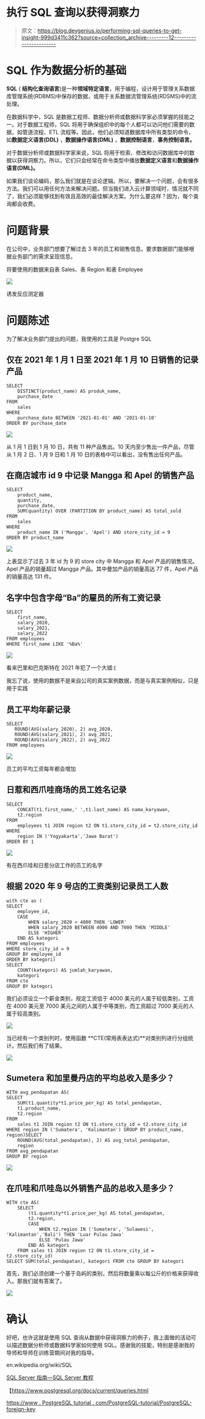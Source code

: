# 执行 SQL 查询以获得洞察力

> 原文：<https://blog.devgenius.io/performing-sql-queries-to-get-insight-999d3411c362?source=collection_archive---------12----------------------->

# **SQL 作为数据分析的基础**

**SQL** ( **结构化查询语言**)是一种**领域特定语言**，用于编程，设计用于管理关系数据库管理系统(RDBMS)中保存的数据，或用于关系数据流管理系统(RDSMS)中的流处理。

在数据科学中，SQL 是数据工程师、数据分析师或数据科学家必须掌握的技能之一。对于数据工程师，SQL 将用于确保组织中的每个人都可以访问他们需要的数据，如管道流程、ETL 流程等。因此，他们必须知道数据库中所有类型的命令，如**数据定义语言(DDL)** ，**数据操作语言(DML)** ，**数据控制语言**，**事务控制语言。**

对于数据分析师或数据科学家来说，SQL 将用于检索、修改和访问数据库中的数据以获得洞察力。所以，它们只会经常在命令类型中播放**数据定义语言**和**数据操作语言(DML)。**

如果我们谈论编码，那么我们就是在谈论逻辑。所以，要解决一个问题，会有很多方法。我们可以用任何方法来解决问题。但当我们进入云计算领域时，情况就不同了，我们必须能够找到有效且高效的最佳解决方案。为什么要这样？因为，每个查询都会收费。

# **问题背景**

在公司中，业务部门想要了解过去 3 年的员工和销售信息。要求数据部门能够根据业务部门的需求呈现信息。

将要使用的数据来自表 Sales、表 Region 和表 Employee

![](img/49b4de1d1b6cd87880f140031a4136bb.png)

诱发反应测定器

# **问题陈述**

为了解决业务部门提出的问题，我使用的工具是 Postgre SQL

## 仅在 2021 年 1 月 1 日至 2021 年 1 月 10 日销售的记录产品

```
SELECT 
    DISTINCT(product_name) AS produk_name,
    purchase_date
FROM 
    sales 
WHERE  
    purchase_date BETWEEN '2021-01-01' AND '2021-01-10'
ORDER BY purchase_date
```

![](img/1805fb39b344a6890479f7a84bc60a8d.png)

从 1 月 1 日到 1 月 10 日，共有 11 种产品售出。10 天内至少售出一件产品，尽管从 1 月 2 日、1 月 9 日和 1 月 10 日的表格中可以看出，没有售出任何产品。

## 在商店城市 id 9 中记录 Mangga 和 Apel 的销售产品

```
SELECT 
    product_name,
    quantity,
    purchase_date,
    SUM(quantity) OVER (PARTITION BY product_name) AS total_sold
FROM 
    sales 
WHERE 
    product_name IN ('Mangga', 'Apel') AND store_city_id = 9
ORDER BY product_name
```

![](img/eeb4da0ef2b49b20478f4bbc697466dc.png)

上表显示了过去 3 年 id 为 9 的 store city 中 Mangga 和 Apel 产品的销售情况。Apel 产品的销量超过 Mangga 产品。其中曼加产品的销量高达 77 件，Apel 产品的销量高达 131 件。

## 名字中包含字母“Ba”的雇员的所有工资记录

```
SELECT 
    first_name,
    salary_2020,
    salary_2021,
    salary_2022
FROM employees 
WHERE first_name LIKE '%Ba%'
```

![](img/ca6229e1cde32872db4793a38e39644d.png)

看来巴里和巴克斯特在 2021 年犯了一个大错:(

我忘了说，使用的数据不是来自公司的真实案例数据，而是与真实案例相似，只是用于实践

## 员工平均年薪记录

```
SELECT 
   ROUND(AVG(salary_2020), 2) avg_2020, 
   ROUND(AVG(salary_2021), 2) avg_2021, 
   ROUND(AVG(salary_2022), 2) avg_2022
FROM employees
```

![](img/e427a31ca6212ba79944ae6c510dff34.png)

员工的平均工资每年都会增加

## 日惹和西爪哇商场的员工姓名记录

```
SELECT 
    CONCAT(t1.first_name,' ',t1.last_name) AS nama_karyawan,
    t2.region
FROM 
    employees t1 JOIN region t2 ON t1.store_city_id = t2.store_city_id
WHERE
    region IN ('Yogyakarta','Jawa Barat')
ORDER BY 1
```

![](img/4e7b65ae878011d85846e85adb99658b.png)

有在西爪哇和日惹分店工作的员工的名字

## 根据 2020 年 9 号店的工资类别记录员工人数

```
with cte as (
SELECT 
    employee_id,
    CASE 
        WHEN salary_2020 < 4000 THEN 'LOWER'
        WHEN salary_2020 BETWEEN 4000 AND 7000 THEN 'MIDDLE'
        ELSE 'HIGHER'
    END AS kategori
FROM employees
WHERE store_city_id = 9
GROUP BY employee_id
ORDER BY kategori)
SELECT 
    COUNT(kategori) AS jumlah_karyawan,
    kategori
FROM cte 
GROUP BY kategori
```

我们必须设立一个薪金类别，规定工资低于 4000 美元的人属于较低类别，工资在 4000 美元至 7000 美元之间的人属于中等类别，而工资超过 7000 美元的人属于较高类别。

![](img/3ccd547ba7056294c6f1e5a4bc3ddca0.png)

当已经有一个类别列时，使用函数 **CTE(常用表表达式)**对类别列进行分组统计。然后我们有了结果。

![](img/53caf905df8a0ad00e44fd26dcf3a965.png)

## Sumetera 和加里曼丹店的平均总收入是多少？

```
WITH avg_pendapatan AS(
SELECT 
    SUM(t1.quantity*t1.price_per_kg) AS total_pendapatan,
    t1.product_name,
    t2.region
FROM 
    sales t1 JOIN region t2 ON t1.store_city_id = t2.store_city_id
WHERE region IN ('Sumatera', 'Kalimantan') GROUP BY product_name, region)SELECT 
    ROUND(AVG(total_pendapatan), 2) AS avg_total_pendapatan, 
    region 
FROM avg_pendapatan 
GROUP BY region
```

![](img/135797c8951a9153d1eb886584fbc371.png)

## 在爪哇和爪哇岛以外销售产品的总收入是多少？

```
WITH cte AS(
    SELECT
        (t1.quantity*t1.price_per_kg) AS total_pendapatan,
        t2.region,
        CASE
            WHEN t2.region IN ('Sumatera', 'Sulawesi', 'Kalimantan','Bali') THEN 'Luar Pulau Jawa'
            ELSE 'Pulau Jawa'
        END AS kategori 
    FROM sales t1 JOIN region t2 ON t1.store_city_id = t2.store_city_id)
SELECT SUM(total_pendapatan), kategori FROM cte GROUP BY kategori
```

首先，我们必须创建一个基于岛屿的类别，然后将数量乘以每公斤的价格来获得收入。那我们就有答案了。

![](img/031a2d44eb4faffde097572ebbc8c2fe.png)

# 确认

好吧，也许这就是使用 SQL 查询从数据中获得洞察力的例子，我上面做的活动可以描述数据分析师或数据科学家如何使用 SQL。感谢我的技能，特别是感谢我的导师和导师在训练营期间对我的指导。

en.wikipedia.org/wiki/SQL

[SQL Server 指南—SQL Server 教程](https://sqlserverguides.com/)

【https://www.postgresql.org/docs/current/queries.html 

[https://www . PostgreSQL tutorial . com/PostgreSQL-tutorial/PostgreSQL-foreign-key](https://www.postgresqltutorial.com/postgresql-tutorial/postgresql-foreign-key)